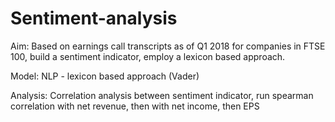 # Sentiment-analysis

Aim:  Based on earnings call transcripts as of Q1 2018 for companies in FTSE 100, build a sentiment indicator, employ a lexicon based approach. 

Model: NLP - lexicon based approach (Vader)

Analysis: Correlation analysis between sentiment indicator, run spearman correlation with net revenue, then with net income, then EPS

